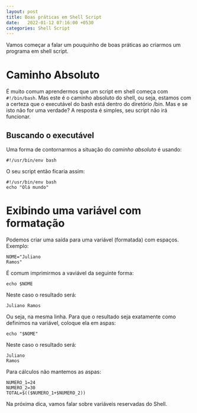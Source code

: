 ```yaml
---
layout: post
title: Boas práticas em Shell Script
date:   2022-01-12 07:16:00 +0530
categories: Shell Script
---
```


Vamos começar a falar um pouquinho de boas práticas ao criarmos um programa em shell script.

# Caminho Absoluto
É muito comum aprendermos que um script em shell começa com ``#!/bin/bash``. Mas este é o caminho absoluto do shell, ou seja, estamos com a certeza que o executável do bash está dentro do diretório /bin. Mas e se isto não for uma verdade? A resposta é simples, seu script não irá funcionar.

## Buscando o executável
Uma forma de contornarmos a situação do *caminho absoluto* é usando:

```
#!/usr/bin/env bash
```

O seu script então ficaria assim:

```
#!/usr/bin/env bash
echo "Olá mundo" 
```
# Exibindo uma variável com formatação
Podemos criar uma saída para uma variável (formatada) com espaços. Exemplo:

```
NOME="Juliano 
Ramos"
```
É comum imprimirmos a vaviável da seguinte forma:

```
echo $NOME
```

Neste caso o resultado será:

```
Juliano Ramos
```

Ou seja, na mesma linha. Para que o resultado seja exatamente como definimos na variável, coloque ela em aspas:

```
echo "$NOME"
``` 

Neste caso o resultado será:

```
Juliano 
Ramos
```

Para cálculos não mantemos as aspas:

```
NUMERO_1=24
NUMERO_2=30
TOTAL=$(($NUMERO_1+$NUMERO_2))
```

Na próxima dica, vamos falar sobre variáveis reservadas do Shell. 





 
